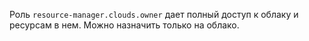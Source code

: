 Роль `resource-manager.clouds.owner` дает полный доступ к облаку и ресурсам в нем. Можно назначить только на облако.